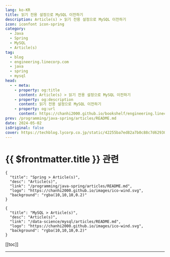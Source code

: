 ```yaml
---
lang: ko-KR
title: 읽기 전용 설정으로 MySQL 이전하기
description: Article(s) > 읽기 전용 설정으로 MySQL 이전하기
icon: iconfont icon-spring
category: 
  - Java
  - Spring
  - MySQL
  - Article(s)
tag: 
  - blog
  - engineering.linecorp.com
  - java
  - spring
  - mysql
head:
  - - meta:
    - property: og:title
      content: Article(s) > 읽기 전용 설정으로 MySQL 이전하기
    - property: og:description
      content: 읽기 전용 설정으로 MySQL 이전하기
    - property: og:url
      content: https://chanhi2000.github.io/bookshelf/engineering.linecorp.com/migrate-mysql-with-read-only-mode.html
prev: /programming/java-spring/articles/README.md
date: 2024-05-02
isOriginal: false
cover: https://techblog.lycorp.co.jp/static/42255ba7ed82a7b0c88c7d62930764c5/7d66e/1714614768494.png
---
```


# {{ $frontmatter.title }} 관련

```component VPCard
{
  "title": "Spring > Article(s)",
  "desc": "Article(s)",
  "link": "/programming/java-spring/articles/README.md",
  "logo": "https://chanhi2000.github.io/images/ico-wind.svg",
  "background": "rgba(10,10,10,0.2)"
}
```

```component VPCard
{
  "title": "MySQL > Article(s)",
  "desc": "Article(s)",
  "link": "/data-science/mysql/articles/README.md",
  "logo": "https://chanhi2000.github.io/images/ico-wind.svg",
  "background": "rgba(10,10,10,0.2)"
}
```

[[toc]]

---

<SiteInfo
  name="읽기 전용 설정으로 MySQL 이전하기"
  desc="안녕하세요. VOOM Server Unit에서 LINE VOOM 서비스를 개발하고 있는 서용준입니다. LINE VOOM 서비스는 메인 콘텐츠인 포스트를 저장하기 위해 My..."
  url="https://techblog.lycorp.co.jp/ko/migrate-mysql-with-read-only-mode"
  logo="https://engineering.linecorp.com/favicon-32x32.png?v=6d6085f233d02c34273fa8a8849b502a"
  preview="https://techblog.lycorp.co.jp/static/42255ba7ed82a7b0c88c7d62930764c5/7d66e/1714614768494.png"/>

<!-- TODO: 작성 -->
